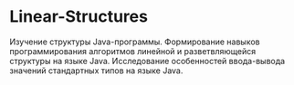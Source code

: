 # Linear-Structures
Изучение структуры Java-программы. Формирование навыков программирования алгоритмов линейной и разветвляющейся структуры на языке Java. Исследование особенностей ввода-вывода значений стандартных типов на языке Java.
